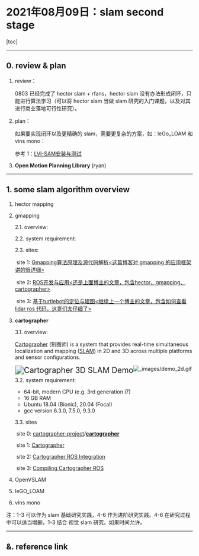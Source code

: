 # 2021年08月09日：slam second stage

[toc]

---

## 0. review & plan

1. review：

   0803 已经完成了 hector slam + rfans，hector slam 没有办法形成闭环，只能进行算法学习（可以将 hector slam 当做 slam 研究的入门课题，以及对其进行商业落地可行性研究）。

2. plan：

   如果要实现闭环以及更精确的 slam，需要更复杂的方案，如：leGo_LOAM 和 vins mono：

   参考 1：[LVI-SAM安装与测试](https://blog.csdn.net/learning_tortosie/article/details/116051761)

3. **Open Motion Planning Library** (ryan)



---

## 1. some slam algorithm overview

1. hector mapping

2. gmapping

   2.1. overview:

   2.2. system requirement:

   2.3. sites:

   ​	site 1: [Gmapping算法原理及源代码解析<这篇博客对 gmapping 的应用框架讲的很详细>](https://cxx0822.github.io/2020/05/05/gmapping-suan-fa-yuan-li-ji-yuan-dai-ma-jie-xi/)

   ​	site 2: [ROS开发与应用<还是上面博主的文章，包含hector、gmapping、cartographer>](https://cxx0822.github.io/categories/ROS%E5%BC%80%E5%8F%91%E4%B8%8E%E5%BA%94%E7%94%A8/)

   ​	site 3: [基于turtlebot的定位与建图<继续上一个博主的文章，包含如何查看 lidar ros 代码，这哥们太仔细了>](https://cxx0822.github.io/2020/04/25/ji-yu-turtlebot-de-ding-wei-yu-jian-tu/)

3. **cartographer**

   3.1. overview: 

   [Cartographer](https://github.com/cartographer-project/cartographer) (制图师) is a system that provides real-time simultaneous localization and mapping ([SLAM](https://en.wikipedia.org/wiki/Simultaneous_localization_and_mapping)) in 2D and 3D across multiple platforms and sensor configurations.

   <img src="https://camo.githubusercontent.com/10d0032636bb1b2a266209bdc0b4fa48ab9ef9fb47dcf834701aa8a50384ddc3/68747470733a2f2f6a2e676966732e636f6d2f777033424a4d2e676966" alt="Cartographer 3D SLAM Demo" style="zoom:150%;float:left" />

   ![_images/demo_2d.gif](https://google-cartographer-ros.readthedocs.io/en/latest/_images/demo_2d.gif)

   3.2. system requirement: 

   - 64-bit, modern CPU (e.g. 3rd generation i7)
   - 16 GB RAM
   - Ubuntu 18.04 (Bionic), 20.04 (Focal)
   - gcc version 6.3.0, 7.5.0, 9.3.0

   3.3. sites

   ​	site 0: [cartographer-project](https://github.com/cartographer-project)/**[cartographer](https://github.com/cartographer-project/cartographer)**

   ​	site 1: [Cartographer](https://google-cartographer.readthedocs.io/en/latest/#cartographer)

   ​	site 2: [Cartographer ROS Integration](https://google-cartographer-ros.readthedocs.io/en/latest/#cartographer-ros-integration)

   ​	site 3: [Compiling Cartographer ROS](https://google-cartographer-ros.readthedocs.io/en/latest/compilation.html)

   

4. OpenVSLAM

5. leGO_LOAM

6. vins mono

注：1-3 可以作为 slam 基础研究实践，4-6 作为进阶研究实践。4-6 在研究过程中可以适当增删，1-3 结合 视觉 slam 研究。如果时间允许。



---

## &. reference link

